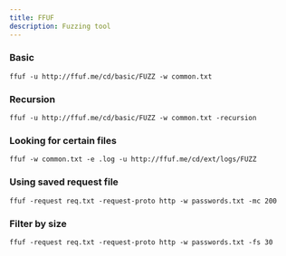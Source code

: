 ```yaml
---
title: FFUF
description: Fuzzing tool
---
```

### Basic

```
ffuf -u http://ffuf.me/cd/basic/FUZZ -w common.txt
```

### Recursion

```
ffuf -u http://ffuf.me/cd/basic/FUZZ -w common.txt -recursion
```

### Looking for certain files

```
ffuf -w common.txt -e .log -u http://ffuf.me/cd/ext/logs/FUZZ
```

### Using saved request file

```
ffuf -request req.txt -request-proto http -w passwords.txt -mc 200
```

### Filter by size

```
ffuf -request req.txt -request-proto http -w passwords.txt -fs 30
```